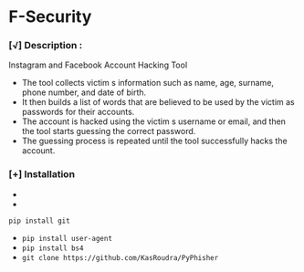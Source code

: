 # F-Security

### [√] Description :

Instagram and Facebook Account Hacking Tool

- The tool collects victim s information such as name, age, surname, phone number, and date of birth.
- It then builds a list of words that are believed to be used by the victim as passwords for their accounts.
- The account is hacked using the victim s username or email, and then the tool starts guessing the correct password.
- The guessing process is repeated until the tool successfully hacks the account.


### [+] Installation
 -

 -
```
pip install git
```
 - ` pip install user-agent `
 - ``` pip install bs4 ```
 - ```git clone https://github.com/KasRoudra/PyPhisher```
